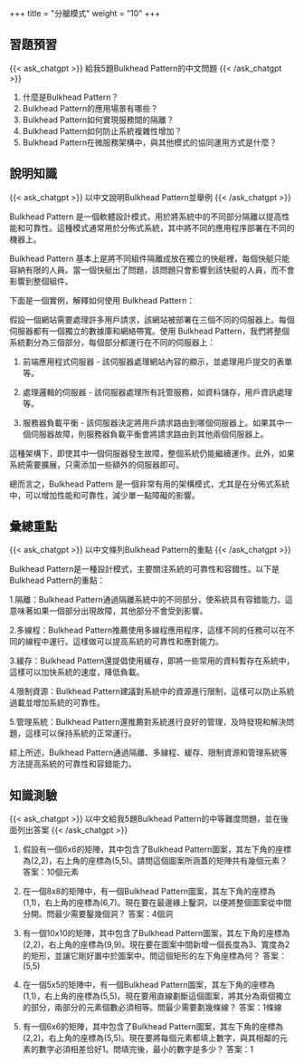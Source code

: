 +++
title = "分艙模式"
weight = "10"
+++
## 習題預習
{{< ask_chatgpt >}}
給我5題Bulkhead Pattern的中文問題
{{< /ask_chatgpt >}}



1. 什麼是Bulkhead Pattern？
2. Bulkhead Pattern的應用場景有哪些？
3. Bulkhead Pattern如何實現服務間的隔離？
4. Bulkhead Pattern如何防止系統複雜性增加？
5. Bulkhead Pattern在微服務架構中，與其他模式的協同運用方式是什麼？   

## 說明知識
{{< ask_chatgpt >}}
以中文說明Bulkhead Pattern並舉例
{{< /ask_chatgpt >}}



Bulkhead Pattern 是一個軟體設計模式，用於將系統中的不同部分隔離以提高性能和可靠性。這種模式通常用於分佈式系統，其中將不同的應用程序部署在不同的機器上。

Bulkhead Pattern 基本上是將不同組件隔離成放在獨立的快艇裡，每個快艇只能容納有限的人員。當一個快艇出了問題，該問題只會影響到該快艇的人員，而不會影響到整個組件。

下面是一個實例，解釋如何使用 Bulkhead Pattern：

假設一個網站需要處理許多用戶請求，該網站被部署在三個不同的伺服器上。每個伺服器都有一個獨立的數據庫和網絡帶寬。使用 Bulkhead Pattern，我們將整個系統劃分為三個部分，每個部分都運行在不同的伺服器上：

1. 前端應用程式伺服器 - 該伺服器處理網站內容的顯示，並處理用戶提交的表單等。

2. 處理邏輯的伺服器 - 該伺服器處理所有託管服務，如資料儲存，用戶資訊處理等。

3. 服務器負載平衡 - 該伺服器決定將用戶請求路由到哪個伺服器上。如果其中一個伺服器故障，則服務器負載平衡會將請求路由到其他兩個伺服器上。

這種架構下，即使其中一個伺服器發生故障，整個系統仍能繼續運作。此外，如果系統需要擴展，只需添加一些額外的伺服器即可。

總而言之，Bulkhead Pattern 是一個非常有用的架構模式，尤其是在分佈式系統中，可以增加性能和可靠性，減少單一點障礙的影響。   

## 彙總重點
{{< ask_chatgpt >}}
以中文條列Bulkhead Pattern的重點
{{< /ask_chatgpt >}}



Bulkhead Pattern是一種設計模式，主要關注系統的可靠性和容錯性。以下是Bulkhead Pattern的重點：

1.隔離：Bulkhead Pattern通過隔離系統中的不同部分，使系統具有容錯能力。這意味著如果一個部分出現故障，其他部分不會受到影響。

2.多線程：Bulkhead Pattern推薦使用多線程應用程序，這樣不同的任務可以在不同的線程中運行。這樣做可以提高系統的可靠性和應對能力。

3.緩存：Bulkhead Pattern還提倡使用緩存，即將一些常用的資料暫存在系統中，這樣可以加快系統的速度，降低負載。

4.限制資源：Bulkhead Pattern建議對系統中的資源進行限制，這樣可以防止系統過載並增加系統的可靠性。

5.管理系統：Bulkhead Pattern還推薦對系統進行良好的管理，及時發現和解決問題，這樣可以保持系統的正常運行。

綜上所述，Bulkhead Pattern通過隔離、多線程、緩存、限制資源和管理系統等方法提高系統的可靠性和容錯能力。   

## 知識測驗
{{< ask_chatgpt >}}
以中文給我5題Bulkhead Pattern的中等難度問題，並在後面列出答案
{{< /ask_chatgpt >}}



1. 假設有一個6x6的矩陣，其中包含了Bulkhead Pattern圖案，其左下角的座標為(2,2)，右上角的座標為(5,5)。請問這個圖案所涵蓋的矩陣共有幾個元素？
答案：10個元素

2. 在一個8x8的矩陣中，有一個Bulkhead Pattern圖案，其左下角的座標為(1,1)，右上角的座標為(6,7)。現在要在最邊緣上鑿洞，以便將整個圖案從中間分開。問最少需要鑿幾個洞？
答案：4個洞

3. 有一個10x10的矩陣，其中包含了Bulkhead Pattern圖案，其左下角的座標為(2,2)，右上角的座標為(9,9)。現在要在圖案中間新增一個長度為3、寬度為2的矩形，並讓它剛好置中於圖案中。問這個矩形的左下角座標為何？
答案：(5,5)

4. 在一個5x5的矩陣中，有一個Bulkhead Pattern圖案，其左下角的座標為(1,1)，右上角的座標為(5,5)。現在要用直線劃斷這個圖案，將其分為兩個獨立的部分，兩部分的元素個數必須相等。問最少需要劃幾條線？
答案：1條線

5. 有一個6x6的矩陣，其中包含了Bulkhead Pattern圖案，其左下角的座標為(2,2)，右上角的座標為(5,5)。現在要將每個元素都填上數字，與其相鄰的元素的數字必須相差恰好1。問填完後，最小的數字是多少？
答案：1   

